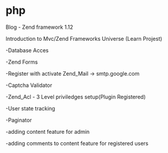 # php
Blog - Zend framework 1.12 

Introduction to Mvc/Zend Frameworks Universe
(Learn Projest)

-Database Acces

-Zend Forms

-Register with activate Zend_Mail -> smtp.google.com

-Captcha Validator

-Zend_Acl - 3 Level priviledges setup(Plugin Registered)

-User state tracking

-Paginator

-adding content feature for admin

-adding comments to content feature for registered users

